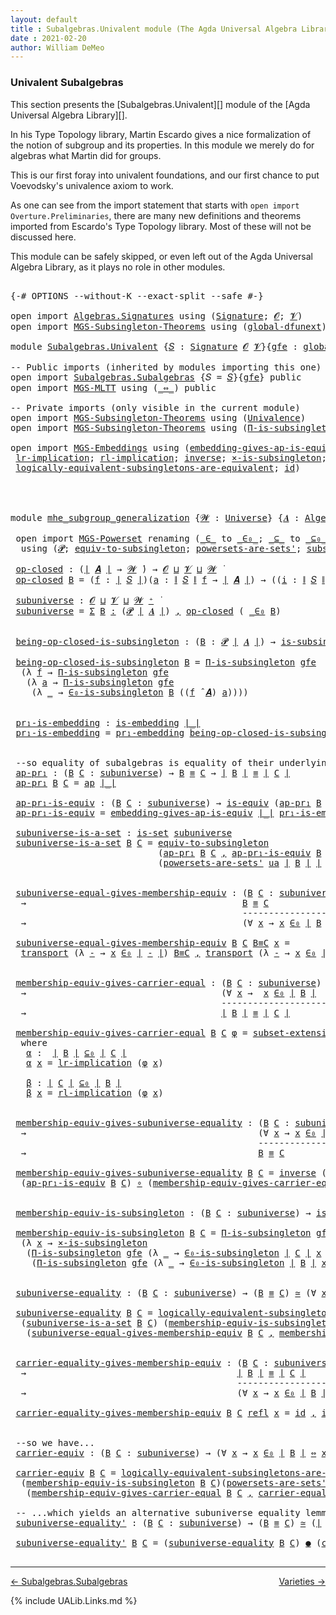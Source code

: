 ```yaml
---
layout: default
title : Subalgebras.Univalent module (The Agda Universal Algebra Library)
date : 2021-02-20
author: William DeMeo
---
```


### <a id="univalent-subalgebras">Univalent Subalgebras</a>

This section presents the [Subalgebras.Univalent][] module of the [Agda Universal Algebra Library][].

In his Type Topology library, Martin Escardo gives a nice formalization of the notion of subgroup and its properties.  In this module we merely do for algebras what Martin did for groups.


This is our first foray into univalent foundations, and our first chance to put Voevodsky's univalence axiom to work.

As one can see from the import statement that starts with `open import Overture.Preliminaries`, there are many new definitions and theorems imported from Escardo's Type Topology library.  Most of these will not be discussed here.

This module can be safely skipped, or even left out of the Agda Universal Algebra Library, as it plays no role in other modules.


<pre class="Agda">

<a id="989" class="Symbol">{-#</a> <a id="993" class="Keyword">OPTIONS</a> <a id="1001" class="Pragma">--without-K</a> <a id="1013" class="Pragma">--exact-split</a> <a id="1027" class="Pragma">--safe</a> <a id="1034" class="Symbol">#-}</a>

<a id="1039" class="Keyword">open</a> <a id="1044" class="Keyword">import</a> <a id="1051" href="Algebras.Signatures.html" class="Module">Algebras.Signatures</a> <a id="1071" class="Keyword">using</a> <a id="1077" class="Symbol">(</a><a id="1078" href="Algebras.Signatures.html#1239" class="Function">Signature</a><a id="1087" class="Symbol">;</a> <a id="1089" href="Overture.Preliminaries.html#6863" class="Generalizable">𝓞</a><a id="1090" class="Symbol">;</a> <a id="1092" href="Universes.html#262" class="Generalizable">𝓥</a><a id="1093" class="Symbol">)</a>
<a id="1095" class="Keyword">open</a> <a id="1100" class="Keyword">import</a> <a id="1107" href="MGS-Subsingleton-Theorems.html" class="Module">MGS-Subsingleton-Theorems</a> <a id="1133" class="Keyword">using</a> <a id="1139" class="Symbol">(</a><a id="1140" href="MGS-Subsingleton-Theorems.html#3468" class="Function">global-dfunext</a><a id="1154" class="Symbol">)</a>

<a id="1157" class="Keyword">module</a> <a id="1164" href="Subalgebras.Univalent.html" class="Module">Subalgebras.Univalent</a> <a id="1186" class="Symbol">{</a><a id="1187" href="Subalgebras.Univalent.html#1187" class="Bound">𝑆</a> <a id="1189" class="Symbol">:</a> <a id="1191" href="Algebras.Signatures.html#1239" class="Function">Signature</a> <a id="1201" href="Overture.Preliminaries.html#6863" class="Generalizable">𝓞</a> <a id="1203" href="Universes.html#262" class="Generalizable">𝓥</a><a id="1204" class="Symbol">}{</a><a id="1206" href="Subalgebras.Univalent.html#1206" class="Bound">gfe</a> <a id="1210" class="Symbol">:</a> <a id="1212" href="MGS-Subsingleton-Theorems.html#3468" class="Function">global-dfunext</a><a id="1226" class="Symbol">}</a> <a id="1228" class="Keyword">where</a>

<a id="1235" class="Comment">-- Public imports (inherited by modules importing this one)</a>
<a id="1295" class="Keyword">open</a> <a id="1300" class="Keyword">import</a> <a id="1307" href="Subalgebras.Subalgebras.html" class="Module">Subalgebras.Subalgebras</a> <a id="1331" class="Symbol">{</a><a id="1332" class="Argument">𝑆</a> <a id="1334" class="Symbol">=</a> <a id="1336" href="Subalgebras.Univalent.html#1187" class="Bound">𝑆</a><a id="1337" class="Symbol">}{</a><a id="1339" href="Subalgebras.Univalent.html#1206" class="Bound">gfe</a><a id="1342" class="Symbol">}</a> <a id="1344" class="Keyword">public</a>
<a id="1351" class="Keyword">open</a> <a id="1356" class="Keyword">import</a> <a id="1363" href="MGS-MLTT.html" class="Module">MGS-MLTT</a> <a id="1372" class="Keyword">using</a> <a id="1378" class="Symbol">(</a><a id="1379" href="MGS-MLTT.html#7080" class="Function Operator">_⇔_</a><a id="1382" class="Symbol">)</a> <a id="1384" class="Keyword">public</a>

<a id="1392" class="Comment">-- Private imports (only visible in the current module)</a>
<a id="1448" class="Keyword">open</a> <a id="1453" class="Keyword">import</a> <a id="1460" href="MGS-Subsingleton-Theorems.html" class="Module">MGS-Subsingleton-Theorems</a> <a id="1486" class="Keyword">using</a> <a id="1492" class="Symbol">(</a><a id="1493" href="MGS-Subsingleton-Theorems.html#2964" class="Function">Univalence</a><a id="1503" class="Symbol">)</a>
<a id="1505" class="Keyword">open</a> <a id="1510" class="Keyword">import</a> <a id="1517" href="MGS-Subsingleton-Theorems.html" class="Module">MGS-Subsingleton-Theorems</a> <a id="1543" class="Keyword">using</a> <a id="1549" class="Symbol">(</a><a id="1550" href="MGS-Subsingleton-Theorems.html#393" class="Function">Π-is-subsingleton</a><a id="1567" class="Symbol">)</a>

<a id="1570" class="Keyword">open</a> <a id="1575" class="Keyword">import</a> <a id="1582" href="MGS-Embeddings.html" class="Module">MGS-Embeddings</a> <a id="1597" class="Keyword">using</a> <a id="1603" class="Symbol">(</a><a id="1604" href="MGS-Embeddings.html#3808" class="Function">embedding-gives-ap-is-equiv</a><a id="1631" class="Symbol">;</a> <a id="1633" href="MGS-Embeddings.html#1089" class="Function">pr₁-embedding</a><a id="1646" class="Symbol">;</a>
 <a id="1649" href="MGS-MLTT.html#7133" class="Function">lr-implication</a><a id="1663" class="Symbol">;</a> <a id="1665" href="MGS-MLTT.html#7214" class="Function">rl-implication</a><a id="1679" class="Symbol">;</a> <a id="1681" href="MGS-Equivalences.html#979" class="Function">inverse</a><a id="1688" class="Symbol">;</a> <a id="1690" href="MGS-Solved-Exercises.html#6381" class="Function">×-is-subsingleton</a><a id="1707" class="Symbol">;</a> <a id="1709" href="MGS-Equivalences.html#5035" class="Function Operator">_≃_</a><a id="1712" class="Symbol">;</a> <a id="1714" href="MGS-Equivalences.html#6164" class="Function Operator">_●_</a><a id="1717" class="Symbol">;</a>
 <a id="1720" href="MGS-Solved-Exercises.html#5136" class="Function">logically-equivalent-subsingletons-are-equivalent</a><a id="1769" class="Symbol">;</a> <a id="1771" href="MGS-MLTT.html#3744" class="Function">id</a><a id="1773" class="Symbol">)</a>




<a id="1779" class="Keyword">module</a> <a id="mhe_subgroup_generalization"></a><a id="1786" href="Subalgebras.Univalent.html#1786" class="Module Operator">mhe_subgroup_generalization</a> <a id="1814" class="Symbol">{</a><a id="1815" href="Subalgebras.Univalent.html#1815" class="Bound">𝓦</a> <a id="1817" class="Symbol">:</a> <a id="1819" href="Agda.Primitive.html#423" class="Function">Universe</a><a id="1827" class="Symbol">}</a> <a id="1829" class="Symbol">{</a><a id="1830" href="Subalgebras.Univalent.html#1830" class="Bound">𝑨</a> <a id="1832" class="Symbol">:</a> <a id="1834" href="Algebras.Algebras.html#674" class="Function">Algebra</a> <a id="1842" href="Subalgebras.Univalent.html#1815" class="Bound">𝓦</a> <a id="1844" href="Subalgebras.Univalent.html#1187" class="Bound">𝑆</a><a id="1845" class="Symbol">}</a> <a id="1847" class="Symbol">(</a><a id="1848" href="Subalgebras.Univalent.html#1848" class="Bound">ua</a> <a id="1851" class="Symbol">:</a> <a id="1853" href="MGS-Subsingleton-Theorems.html#2964" class="Function">Univalence</a><a id="1863" class="Symbol">)</a> <a id="1865" class="Keyword">where</a>

 <a id="1873" class="Keyword">open</a> <a id="1878" class="Keyword">import</a> <a id="1885" href="MGS-Powerset.html" class="Module">MGS-Powerset</a> <a id="1898" class="Keyword">renaming</a> <a id="1907" class="Symbol">(</a><a id="1908" href="MGS-Powerset.html#4924" class="Function Operator">_∈_</a> <a id="1912" class="Symbol">to</a> <a id="_∈_"></a><a id="1915" href="Subalgebras.Univalent.html#1915" class="Function Operator">_∈₀_</a><a id="1919" class="Symbol">;</a> <a id="1921" href="MGS-Powerset.html#4976" class="Function Operator">_⊆_</a> <a id="1925" class="Symbol">to</a> <a id="_⊆_"></a><a id="1928" href="Subalgebras.Univalent.html#1928" class="Function Operator">_⊆₀_</a><a id="1932" class="Symbol">;</a> <a id="1934" href="MGS-Powerset.html#5040" class="Function">∈-is-subsingleton</a> <a id="1952" class="Symbol">to</a> <a id="∈-is-subsingleton"></a><a id="1955" href="Subalgebras.Univalent.html#1955" class="Function">∈₀-is-subsingleton</a><a id="1973" class="Symbol">)</a>
  <a id="1977" class="Keyword">using</a> <a id="1983" class="Symbol">(</a><a id="1984" href="MGS-Powerset.html#4551" class="Function">𝓟</a><a id="1985" class="Symbol">;</a> <a id="1987" href="MGS-Solved-Exercises.html#1652" class="Function">equiv-to-subsingleton</a><a id="2008" class="Symbol">;</a> <a id="2010" href="MGS-Powerset.html#4586" class="Function">powersets-are-sets&#39;</a><a id="2029" class="Symbol">;</a> <a id="2031" href="MGS-Powerset.html#6079" class="Function">subset-extensionality&#39;</a><a id="2053" class="Symbol">;</a> <a id="2055" href="MGS-Powerset.html#382" class="Function">propext</a><a id="2062" class="Symbol">;</a> <a id="2064" href="MGS-Powerset.html#2957" class="Function Operator">_holds</a><a id="2070" class="Symbol">;</a> <a id="2072" href="MGS-Powerset.html#2893" class="Function">Ω</a><a id="2073" class="Symbol">)</a>

 <a id="mhe_subgroup_generalization.op-closed"></a><a id="2077" href="Subalgebras.Univalent.html#2077" class="Function">op-closed</a> <a id="2087" class="Symbol">:</a> <a id="2089" class="Symbol">(</a><a id="2090" href="Overture.Preliminaries.html#12413" class="Function Operator">∣</a> <a id="2092" href="Subalgebras.Univalent.html#1830" class="Bound">𝑨</a> <a id="2094" href="Overture.Preliminaries.html#12413" class="Function Operator">∣</a> <a id="2096" class="Symbol">→</a> <a id="2098" href="Subalgebras.Univalent.html#1815" class="Bound">𝓦</a> <a id="2100" href="Universes.html#403" class="Function Operator">̇</a><a id="2101" class="Symbol">)</a> <a id="2103" class="Symbol">→</a> <a id="2105" href="Subalgebras.Univalent.html#1201" class="Bound">𝓞</a> <a id="2107" href="Agda.Primitive.html#636" class="Function Operator">⊔</a> <a id="2109" href="Subalgebras.Univalent.html#1203" class="Bound">𝓥</a> <a id="2111" href="Agda.Primitive.html#636" class="Function Operator">⊔</a> <a id="2113" href="Subalgebras.Univalent.html#1815" class="Bound">𝓦</a> <a id="2115" href="Universes.html#403" class="Function Operator">̇</a>
 <a id="2118" href="Subalgebras.Univalent.html#2077" class="Function">op-closed</a> <a id="2128" href="Subalgebras.Univalent.html#2128" class="Bound">B</a> <a id="2130" class="Symbol">=</a> <a id="2132" class="Symbol">(</a><a id="2133" href="Subalgebras.Univalent.html#2133" class="Bound">f</a> <a id="2135" class="Symbol">:</a> <a id="2137" href="Overture.Preliminaries.html#12413" class="Function Operator">∣</a> <a id="2139" href="Subalgebras.Univalent.html#1187" class="Bound">𝑆</a> <a id="2141" href="Overture.Preliminaries.html#12413" class="Function Operator">∣</a><a id="2142" class="Symbol">)(</a><a id="2144" href="Subalgebras.Univalent.html#2144" class="Bound">a</a> <a id="2146" class="Symbol">:</a> <a id="2148" href="Overture.Preliminaries.html#12465" class="Function Operator">∥</a> <a id="2150" href="Subalgebras.Univalent.html#1187" class="Bound">𝑆</a> <a id="2152" href="Overture.Preliminaries.html#12465" class="Function Operator">∥</a> <a id="2154" href="Subalgebras.Univalent.html#2133" class="Bound">f</a> <a id="2156" class="Symbol">→</a> <a id="2158" href="Overture.Preliminaries.html#12413" class="Function Operator">∣</a> <a id="2160" href="Subalgebras.Univalent.html#1830" class="Bound">𝑨</a> <a id="2162" href="Overture.Preliminaries.html#12413" class="Function Operator">∣</a><a id="2163" class="Symbol">)</a> <a id="2165" class="Symbol">→</a> <a id="2167" class="Symbol">((</a><a id="2169" href="Subalgebras.Univalent.html#2169" class="Bound">i</a> <a id="2171" class="Symbol">:</a> <a id="2173" href="Overture.Preliminaries.html#12465" class="Function Operator">∥</a> <a id="2175" href="Subalgebras.Univalent.html#1187" class="Bound">𝑆</a> <a id="2177" href="Overture.Preliminaries.html#12465" class="Function Operator">∥</a> <a id="2179" href="Subalgebras.Univalent.html#2133" class="Bound">f</a><a id="2180" class="Symbol">)</a> <a id="2182" class="Symbol">→</a> <a id="2184" href="Subalgebras.Univalent.html#2128" class="Bound">B</a> <a id="2186" class="Symbol">(</a><a id="2187" href="Subalgebras.Univalent.html#2144" class="Bound">a</a> <a id="2189" href="Subalgebras.Univalent.html#2169" class="Bound">i</a><a id="2190" class="Symbol">))</a> <a id="2193" class="Symbol">→</a> <a id="2195" href="Subalgebras.Univalent.html#2128" class="Bound">B</a> <a id="2197" class="Symbol">((</a><a id="2199" href="Subalgebras.Univalent.html#2133" class="Bound">f</a> <a id="2201" href="Algebras.Algebras.html#2989" class="Function Operator">̂</a> <a id="2203" href="Subalgebras.Univalent.html#1830" class="Bound">𝑨</a><a id="2204" class="Symbol">)</a> <a id="2206" href="Subalgebras.Univalent.html#2144" class="Bound">a</a><a id="2207" class="Symbol">)</a>

 <a id="mhe_subgroup_generalization.subuniverse"></a><a id="2211" href="Subalgebras.Univalent.html#2211" class="Function">subuniverse</a> <a id="2223" class="Symbol">:</a> <a id="2225" href="Subalgebras.Univalent.html#1201" class="Bound">𝓞</a> <a id="2227" href="Agda.Primitive.html#636" class="Function Operator">⊔</a> <a id="2229" href="Subalgebras.Univalent.html#1203" class="Bound">𝓥</a> <a id="2231" href="Agda.Primitive.html#636" class="Function Operator">⊔</a> <a id="2233" href="Subalgebras.Univalent.html#1815" class="Bound">𝓦</a> <a id="2235" href="Agda.Primitive.html#606" class="Function Operator">⁺</a> <a id="2237" href="Universes.html#403" class="Function Operator">̇</a>
 <a id="2240" href="Subalgebras.Univalent.html#2211" class="Function">subuniverse</a> <a id="2252" class="Symbol">=</a> <a id="2254" href="MGS-MLTT.html#3074" class="Function">Σ</a> <a id="2256" href="Subalgebras.Univalent.html#2256" class="Bound">B</a> <a id="2258" href="MGS-MLTT.html#3074" class="Function">꞉</a> <a id="2260" class="Symbol">(</a><a id="2261" href="MGS-Powerset.html#4551" class="Function">𝓟</a> <a id="2263" href="Overture.Preliminaries.html#12413" class="Function Operator">∣</a> <a id="2265" href="Subalgebras.Univalent.html#1830" class="Bound">𝑨</a> <a id="2267" href="Overture.Preliminaries.html#12413" class="Function Operator">∣</a><a id="2268" class="Symbol">)</a> <a id="2270" href="MGS-MLTT.html#3074" class="Function">,</a> <a id="2272" href="Subalgebras.Univalent.html#2077" class="Function">op-closed</a> <a id="2282" class="Symbol">(</a> <a id="2284" href="Subalgebras.Univalent.html#1915" class="Function Operator">_∈₀</a> <a id="2288" href="Subalgebras.Univalent.html#2256" class="Bound">B</a><a id="2289" class="Symbol">)</a>


 <a id="mhe_subgroup_generalization.being-op-closed-is-subsingleton"></a><a id="2294" href="Subalgebras.Univalent.html#2294" class="Function">being-op-closed-is-subsingleton</a> <a id="2326" class="Symbol">:</a> <a id="2328" class="Symbol">(</a><a id="2329" href="Subalgebras.Univalent.html#2329" class="Bound">B</a> <a id="2331" class="Symbol">:</a> <a id="2333" href="MGS-Powerset.html#4551" class="Function">𝓟</a> <a id="2335" href="Overture.Preliminaries.html#12413" class="Function Operator">∣</a> <a id="2337" href="Subalgebras.Univalent.html#1830" class="Bound">𝑨</a> <a id="2339" href="Overture.Preliminaries.html#12413" class="Function Operator">∣</a><a id="2340" class="Symbol">)</a> <a id="2342" class="Symbol">→</a> <a id="2344" href="MGS-Basic-UF.html#743" class="Function">is-subsingleton</a> <a id="2360" class="Symbol">(</a><a id="2361" href="Subalgebras.Univalent.html#2077" class="Function">op-closed</a> <a id="2371" class="Symbol">(</a> <a id="2373" href="Subalgebras.Univalent.html#1915" class="Function Operator">_∈₀</a> <a id="2377" href="Subalgebras.Univalent.html#2329" class="Bound">B</a> <a id="2379" class="Symbol">))</a>

 <a id="2384" href="Subalgebras.Univalent.html#2294" class="Function">being-op-closed-is-subsingleton</a> <a id="2416" href="Subalgebras.Univalent.html#2416" class="Bound">B</a> <a id="2418" class="Symbol">=</a> <a id="2420" href="MGS-Subsingleton-Theorems.html#393" class="Function">Π-is-subsingleton</a> <a id="2438" href="Subalgebras.Univalent.html#1206" class="Bound">gfe</a>
  <a id="2444" class="Symbol">(λ</a> <a id="2447" href="Subalgebras.Univalent.html#2447" class="Bound">f</a> <a id="2449" class="Symbol">→</a> <a id="2451" href="MGS-Subsingleton-Theorems.html#393" class="Function">Π-is-subsingleton</a> <a id="2469" href="Subalgebras.Univalent.html#1206" class="Bound">gfe</a>
   <a id="2476" class="Symbol">(λ</a> <a id="2479" href="Subalgebras.Univalent.html#2479" class="Bound">a</a> <a id="2481" class="Symbol">→</a> <a id="2483" href="MGS-Subsingleton-Theorems.html#393" class="Function">Π-is-subsingleton</a> <a id="2501" href="Subalgebras.Univalent.html#1206" class="Bound">gfe</a>
    <a id="2509" class="Symbol">(λ</a> <a id="2512" href="Subalgebras.Univalent.html#2512" class="Bound">_</a> <a id="2514" class="Symbol">→</a> <a id="2516" href="Subalgebras.Univalent.html#1955" class="Function">∈₀-is-subsingleton</a> <a id="2535" href="Subalgebras.Univalent.html#2416" class="Bound">B</a> <a id="2537" class="Symbol">((</a><a id="2539" href="Subalgebras.Univalent.html#2447" class="Bound">f</a> <a id="2541" href="Algebras.Algebras.html#2989" class="Function Operator">̂</a> <a id="2543" href="Subalgebras.Univalent.html#1830" class="Bound">𝑨</a><a id="2544" class="Symbol">)</a> <a id="2546" href="Subalgebras.Univalent.html#2479" class="Bound">a</a><a id="2547" class="Symbol">))))</a>


 <a id="mhe_subgroup_generalization.pr₁-is-embedding"></a><a id="2555" href="Subalgebras.Univalent.html#2555" class="Function">pr₁-is-embedding</a> <a id="2572" class="Symbol">:</a> <a id="2574" href="MGS-Embeddings.html#384" class="Function">is-embedding</a> <a id="2587" href="Overture.Preliminaries.html#12413" class="Function Operator">∣_∣</a>
 <a id="2592" href="Subalgebras.Univalent.html#2555" class="Function">pr₁-is-embedding</a> <a id="2609" class="Symbol">=</a> <a id="2611" href="MGS-Embeddings.html#1089" class="Function">pr₁-embedding</a> <a id="2625" href="Subalgebras.Univalent.html#2294" class="Function">being-op-closed-is-subsingleton</a>


 <a id="2660" class="Comment">--so equality of subalgebras is equality of their underlying subsets in the powerset:</a>
 <a id="mhe_subgroup_generalization.ap-pr₁"></a><a id="2747" href="Subalgebras.Univalent.html#2747" class="Function">ap-pr₁</a> <a id="2754" class="Symbol">:</a> <a id="2756" class="Symbol">(</a><a id="2757" href="Subalgebras.Univalent.html#2757" class="Bound">B</a> <a id="2759" href="Subalgebras.Univalent.html#2759" class="Bound">C</a> <a id="2761" class="Symbol">:</a> <a id="2763" href="Subalgebras.Univalent.html#2211" class="Function">subuniverse</a><a id="2774" class="Symbol">)</a> <a id="2776" class="Symbol">→</a> <a id="2778" href="Subalgebras.Univalent.html#2757" class="Bound">B</a> <a id="2780" href="Overture.Equality.html#2564" class="Datatype Operator">≡</a> <a id="2782" href="Subalgebras.Univalent.html#2759" class="Bound">C</a> <a id="2784" class="Symbol">→</a> <a id="2786" href="Overture.Preliminaries.html#12413" class="Function Operator">∣</a> <a id="2788" href="Subalgebras.Univalent.html#2757" class="Bound">B</a> <a id="2790" href="Overture.Preliminaries.html#12413" class="Function Operator">∣</a> <a id="2792" href="Overture.Equality.html#2564" class="Datatype Operator">≡</a> <a id="2794" href="Overture.Preliminaries.html#12413" class="Function Operator">∣</a> <a id="2796" href="Subalgebras.Univalent.html#2759" class="Bound">C</a> <a id="2798" href="Overture.Preliminaries.html#12413" class="Function Operator">∣</a>
 <a id="2801" href="Subalgebras.Univalent.html#2747" class="Function">ap-pr₁</a> <a id="2808" href="Subalgebras.Univalent.html#2808" class="Bound">B</a> <a id="2810" href="Subalgebras.Univalent.html#2810" class="Bound">C</a> <a id="2812" class="Symbol">=</a> <a id="2814" href="MGS-MLTT.html#6613" class="Function">ap</a> <a id="2817" href="Overture.Preliminaries.html#12413" class="Function Operator">∣_∣</a>

 <a id="mhe_subgroup_generalization.ap-pr₁-is-equiv"></a><a id="2823" href="Subalgebras.Univalent.html#2823" class="Function">ap-pr₁-is-equiv</a> <a id="2839" class="Symbol">:</a> <a id="2841" class="Symbol">(</a><a id="2842" href="Subalgebras.Univalent.html#2842" class="Bound">B</a> <a id="2844" href="Subalgebras.Univalent.html#2844" class="Bound">C</a> <a id="2846" class="Symbol">:</a> <a id="2848" href="Subalgebras.Univalent.html#2211" class="Function">subuniverse</a><a id="2859" class="Symbol">)</a> <a id="2861" class="Symbol">→</a> <a id="2863" href="MGS-Equivalences.html#868" class="Function">is-equiv</a> <a id="2872" class="Symbol">(</a><a id="2873" href="Subalgebras.Univalent.html#2747" class="Function">ap-pr₁</a> <a id="2880" href="Subalgebras.Univalent.html#2842" class="Bound">B</a> <a id="2882" href="Subalgebras.Univalent.html#2844" class="Bound">C</a><a id="2883" class="Symbol">)</a>
 <a id="2886" href="Subalgebras.Univalent.html#2823" class="Function">ap-pr₁-is-equiv</a> <a id="2902" class="Symbol">=</a> <a id="2904" href="MGS-Embeddings.html#3808" class="Function">embedding-gives-ap-is-equiv</a> <a id="2932" href="Overture.Preliminaries.html#12413" class="Function Operator">∣_∣</a> <a id="2936" href="Subalgebras.Univalent.html#2555" class="Function">pr₁-is-embedding</a>

 <a id="mhe_subgroup_generalization.subuniverse-is-a-set"></a><a id="2955" href="Subalgebras.Univalent.html#2955" class="Function">subuniverse-is-a-set</a> <a id="2976" class="Symbol">:</a> <a id="2978" href="MGS-Basic-UF.html#1929" class="Function">is-set</a> <a id="2985" href="Subalgebras.Univalent.html#2211" class="Function">subuniverse</a>
 <a id="2998" href="Subalgebras.Univalent.html#2955" class="Function">subuniverse-is-a-set</a> <a id="3019" href="Subalgebras.Univalent.html#3019" class="Bound">B</a> <a id="3021" href="Subalgebras.Univalent.html#3021" class="Bound">C</a> <a id="3023" class="Symbol">=</a> <a id="3025" href="MGS-Solved-Exercises.html#1652" class="Function">equiv-to-subsingleton</a>
                            <a id="3075" class="Symbol">(</a><a id="3076" href="Subalgebras.Univalent.html#2747" class="Function">ap-pr₁</a> <a id="3083" href="Subalgebras.Univalent.html#3019" class="Bound">B</a> <a id="3085" href="Subalgebras.Univalent.html#3021" class="Bound">C</a> <a id="3087" href="Overture.Preliminaries.html#11717" class="InductiveConstructor Operator">,</a> <a id="3089" href="Subalgebras.Univalent.html#2823" class="Function">ap-pr₁-is-equiv</a> <a id="3105" href="Subalgebras.Univalent.html#3019" class="Bound">B</a> <a id="3107" href="Subalgebras.Univalent.html#3021" class="Bound">C</a><a id="3108" class="Symbol">)</a>
                            <a id="3138" class="Symbol">(</a><a id="3139" href="MGS-Powerset.html#4586" class="Function">powersets-are-sets&#39;</a> <a id="3159" href="Subalgebras.Univalent.html#1848" class="Bound">ua</a> <a id="3162" href="Overture.Preliminaries.html#12413" class="Function Operator">∣</a> <a id="3164" href="Subalgebras.Univalent.html#3019" class="Bound">B</a> <a id="3166" href="Overture.Preliminaries.html#12413" class="Function Operator">∣</a> <a id="3168" href="Overture.Preliminaries.html#12413" class="Function Operator">∣</a> <a id="3170" href="Subalgebras.Univalent.html#3021" class="Bound">C</a> <a id="3172" href="Overture.Preliminaries.html#12413" class="Function Operator">∣</a><a id="3173" class="Symbol">)</a>


 <a id="mhe_subgroup_generalization.subuniverse-equal-gives-membership-equiv"></a><a id="3178" href="Subalgebras.Univalent.html#3178" class="Function">subuniverse-equal-gives-membership-equiv</a> <a id="3219" class="Symbol">:</a> <a id="3221" class="Symbol">(</a><a id="3222" href="Subalgebras.Univalent.html#3222" class="Bound">B</a> <a id="3224" href="Subalgebras.Univalent.html#3224" class="Bound">C</a> <a id="3226" class="Symbol">:</a> <a id="3228" href="Subalgebras.Univalent.html#2211" class="Function">subuniverse</a><a id="3239" class="Symbol">)</a>
  <a id="3243" class="Symbol">→</a>                                         <a id="3285" href="Subalgebras.Univalent.html#3222" class="Bound">B</a> <a id="3287" href="Overture.Equality.html#2564" class="Datatype Operator">≡</a> <a id="3289" href="Subalgebras.Univalent.html#3224" class="Bound">C</a>
                                            <a id="3335" class="Comment">---------------------</a>
  <a id="3359" class="Symbol">→</a>                                         <a id="3401" class="Symbol">(∀</a> <a id="3404" href="Subalgebras.Univalent.html#3404" class="Bound">x</a> <a id="3406" class="Symbol">→</a> <a id="3408" href="Subalgebras.Univalent.html#3404" class="Bound">x</a> <a id="3410" href="Subalgebras.Univalent.html#1915" class="Function Operator">∈₀</a> <a id="3413" href="Overture.Preliminaries.html#12413" class="Function Operator">∣</a> <a id="3415" href="Subalgebras.Univalent.html#3222" class="Bound">B</a> <a id="3417" href="Overture.Preliminaries.html#12413" class="Function Operator">∣</a> <a id="3419" href="MGS-MLTT.html#7080" class="Function Operator">⇔</a> <a id="3421" href="Subalgebras.Univalent.html#3404" class="Bound">x</a> <a id="3423" href="Subalgebras.Univalent.html#1915" class="Function Operator">∈₀</a> <a id="3426" href="Overture.Preliminaries.html#12413" class="Function Operator">∣</a> <a id="3428" href="Subalgebras.Univalent.html#3224" class="Bound">C</a> <a id="3430" href="Overture.Preliminaries.html#12413" class="Function Operator">∣</a><a id="3431" class="Symbol">)</a>

 <a id="3435" href="Subalgebras.Univalent.html#3178" class="Function">subuniverse-equal-gives-membership-equiv</a> <a id="3476" href="Subalgebras.Univalent.html#3476" class="Bound">B</a> <a id="3478" href="Subalgebras.Univalent.html#3478" class="Bound">C</a> <a id="3480" href="Subalgebras.Univalent.html#3480" class="Bound">B≡C</a> <a id="3484" href="Subalgebras.Univalent.html#3484" class="Bound">x</a> <a id="3486" class="Symbol">=</a>
  <a id="3490" href="MGS-MLTT.html#4946" class="Function">transport</a> <a id="3500" class="Symbol">(λ</a> <a id="3503" href="Subalgebras.Univalent.html#3503" class="Bound">-</a> <a id="3505" class="Symbol">→</a> <a id="3507" href="Subalgebras.Univalent.html#3484" class="Bound">x</a> <a id="3509" href="Subalgebras.Univalent.html#1915" class="Function Operator">∈₀</a> <a id="3512" href="Overture.Preliminaries.html#12413" class="Function Operator">∣</a> <a id="3514" href="Subalgebras.Univalent.html#3503" class="Bound">-</a> <a id="3516" href="Overture.Preliminaries.html#12413" class="Function Operator">∣</a><a id="3517" class="Symbol">)</a> <a id="3519" href="Subalgebras.Univalent.html#3480" class="Bound">B≡C</a> <a id="3523" href="Overture.Preliminaries.html#11717" class="InductiveConstructor Operator">,</a> <a id="3525" href="MGS-MLTT.html#4946" class="Function">transport</a> <a id="3535" class="Symbol">(λ</a> <a id="3538" href="Subalgebras.Univalent.html#3538" class="Bound">-</a> <a id="3540" class="Symbol">→</a> <a id="3542" href="Subalgebras.Univalent.html#3484" class="Bound">x</a> <a id="3544" href="Subalgebras.Univalent.html#1915" class="Function Operator">∈₀</a> <a id="3547" href="Overture.Preliminaries.html#12413" class="Function Operator">∣</a> <a id="3549" href="Subalgebras.Univalent.html#3538" class="Bound">-</a> <a id="3551" href="Overture.Preliminaries.html#12413" class="Function Operator">∣</a> <a id="3553" class="Symbol">)</a> <a id="3555" class="Symbol">(</a> <a id="3557" href="Subalgebras.Univalent.html#3480" class="Bound">B≡C</a> <a id="3561" href="MGS-MLTT.html#6125" class="Function Operator">⁻¹</a> <a id="3564" class="Symbol">)</a>


 <a id="mhe_subgroup_generalization.membership-equiv-gives-carrier-equal"></a><a id="3569" href="Subalgebras.Univalent.html#3569" class="Function">membership-equiv-gives-carrier-equal</a> <a id="3606" class="Symbol">:</a> <a id="3608" class="Symbol">(</a><a id="3609" href="Subalgebras.Univalent.html#3609" class="Bound">B</a> <a id="3611" href="Subalgebras.Univalent.html#3611" class="Bound">C</a> <a id="3613" class="Symbol">:</a> <a id="3615" href="Subalgebras.Univalent.html#2211" class="Function">subuniverse</a><a id="3626" class="Symbol">)</a>
  <a id="3630" class="Symbol">→</a>                                     <a id="3668" class="Symbol">(∀</a> <a id="3671" href="Subalgebras.Univalent.html#3671" class="Bound">x</a> <a id="3673" class="Symbol">→</a>  <a id="3676" href="Subalgebras.Univalent.html#3671" class="Bound">x</a> <a id="3678" href="Subalgebras.Univalent.html#1915" class="Function Operator">∈₀</a> <a id="3681" href="Overture.Preliminaries.html#12413" class="Function Operator">∣</a> <a id="3683" href="Subalgebras.Univalent.html#3609" class="Bound">B</a> <a id="3685" href="Overture.Preliminaries.html#12413" class="Function Operator">∣</a>  <a id="3688" href="MGS-MLTT.html#7080" class="Function Operator">⇔</a>  <a id="3691" href="Subalgebras.Univalent.html#3671" class="Bound">x</a> <a id="3693" href="Subalgebras.Univalent.html#1915" class="Function Operator">∈₀</a> <a id="3696" href="Overture.Preliminaries.html#12413" class="Function Operator">∣</a> <a id="3698" href="Subalgebras.Univalent.html#3611" class="Bound">C</a> <a id="3700" href="Overture.Preliminaries.html#12413" class="Function Operator">∣</a><a id="3701" class="Symbol">)</a>
                                        <a id="3743" class="Comment">--------------------------------</a>
  <a id="3778" class="Symbol">→</a>                                     <a id="3816" href="Overture.Preliminaries.html#12413" class="Function Operator">∣</a> <a id="3818" href="Subalgebras.Univalent.html#3609" class="Bound">B</a> <a id="3820" href="Overture.Preliminaries.html#12413" class="Function Operator">∣</a> <a id="3822" href="Overture.Equality.html#2564" class="Datatype Operator">≡</a> <a id="3824" href="Overture.Preliminaries.html#12413" class="Function Operator">∣</a> <a id="3826" href="Subalgebras.Univalent.html#3611" class="Bound">C</a> <a id="3828" href="Overture.Preliminaries.html#12413" class="Function Operator">∣</a>

 <a id="3832" href="Subalgebras.Univalent.html#3569" class="Function">membership-equiv-gives-carrier-equal</a> <a id="3869" href="Subalgebras.Univalent.html#3869" class="Bound">B</a> <a id="3871" href="Subalgebras.Univalent.html#3871" class="Bound">C</a> <a id="3873" href="Subalgebras.Univalent.html#3873" class="Bound">φ</a> <a id="3875" class="Symbol">=</a> <a id="3877" href="MGS-Powerset.html#6079" class="Function">subset-extensionality&#39;</a> <a id="3900" href="Subalgebras.Univalent.html#1848" class="Bound">ua</a> <a id="3903" href="Subalgebras.Univalent.html#3918" class="Function">α</a> <a id="3905" href="Subalgebras.Univalent.html#3972" class="Function">β</a>
  <a id="3909" class="Keyword">where</a>
   <a id="3918" href="Subalgebras.Univalent.html#3918" class="Function">α</a> <a id="3920" class="Symbol">:</a>  <a id="3923" href="Overture.Preliminaries.html#12413" class="Function Operator">∣</a> <a id="3925" href="Subalgebras.Univalent.html#3869" class="Bound">B</a> <a id="3927" href="Overture.Preliminaries.html#12413" class="Function Operator">∣</a> <a id="3929" href="Subalgebras.Univalent.html#1928" class="Function Operator">⊆₀</a> <a id="3932" href="Overture.Preliminaries.html#12413" class="Function Operator">∣</a> <a id="3934" href="Subalgebras.Univalent.html#3871" class="Bound">C</a> <a id="3936" href="Overture.Preliminaries.html#12413" class="Function Operator">∣</a>
   <a id="3941" href="Subalgebras.Univalent.html#3918" class="Function">α</a> <a id="3943" href="Subalgebras.Univalent.html#3943" class="Bound">x</a> <a id="3945" class="Symbol">=</a> <a id="3947" href="MGS-MLTT.html#7133" class="Function">lr-implication</a> <a id="3962" class="Symbol">(</a><a id="3963" href="Subalgebras.Univalent.html#3873" class="Bound">φ</a> <a id="3965" href="Subalgebras.Univalent.html#3943" class="Bound">x</a><a id="3966" class="Symbol">)</a>

   <a id="3972" href="Subalgebras.Univalent.html#3972" class="Function">β</a> <a id="3974" class="Symbol">:</a> <a id="3976" href="Overture.Preliminaries.html#12413" class="Function Operator">∣</a> <a id="3978" href="Subalgebras.Univalent.html#3871" class="Bound">C</a> <a id="3980" href="Overture.Preliminaries.html#12413" class="Function Operator">∣</a> <a id="3982" href="Subalgebras.Univalent.html#1928" class="Function Operator">⊆₀</a> <a id="3985" href="Overture.Preliminaries.html#12413" class="Function Operator">∣</a> <a id="3987" href="Subalgebras.Univalent.html#3869" class="Bound">B</a> <a id="3989" href="Overture.Preliminaries.html#12413" class="Function Operator">∣</a>
   <a id="3994" href="Subalgebras.Univalent.html#3972" class="Function">β</a> <a id="3996" href="Subalgebras.Univalent.html#3996" class="Bound">x</a> <a id="3998" class="Symbol">=</a> <a id="4000" href="MGS-MLTT.html#7214" class="Function">rl-implication</a> <a id="4015" class="Symbol">(</a><a id="4016" href="Subalgebras.Univalent.html#3873" class="Bound">φ</a> <a id="4018" href="Subalgebras.Univalent.html#3996" class="Bound">x</a><a id="4019" class="Symbol">)</a>


 <a id="mhe_subgroup_generalization.membership-equiv-gives-subuniverse-equality"></a><a id="4024" href="Subalgebras.Univalent.html#4024" class="Function">membership-equiv-gives-subuniverse-equality</a> <a id="4068" class="Symbol">:</a> <a id="4070" class="Symbol">(</a><a id="4071" href="Subalgebras.Univalent.html#4071" class="Bound">B</a> <a id="4073" href="Subalgebras.Univalent.html#4073" class="Bound">C</a> <a id="4075" class="Symbol">:</a> <a id="4077" href="Subalgebras.Univalent.html#2211" class="Function">subuniverse</a><a id="4088" class="Symbol">)</a>
  <a id="4092" class="Symbol">→</a>                                            <a id="4137" class="Symbol">(∀</a> <a id="4140" href="Subalgebras.Univalent.html#4140" class="Bound">x</a> <a id="4142" class="Symbol">→</a> <a id="4144" href="Subalgebras.Univalent.html#4140" class="Bound">x</a> <a id="4146" href="Subalgebras.Univalent.html#1915" class="Function Operator">∈₀</a> <a id="4149" href="Overture.Preliminaries.html#12413" class="Function Operator">∣</a> <a id="4151" href="Subalgebras.Univalent.html#4071" class="Bound">B</a> <a id="4153" href="Overture.Preliminaries.html#12413" class="Function Operator">∣</a> <a id="4155" href="MGS-MLTT.html#7080" class="Function Operator">⇔</a> <a id="4157" href="Subalgebras.Univalent.html#4140" class="Bound">x</a> <a id="4159" href="Subalgebras.Univalent.html#1915" class="Function Operator">∈₀</a> <a id="4162" href="Overture.Preliminaries.html#12413" class="Function Operator">∣</a> <a id="4164" href="Subalgebras.Univalent.html#4073" class="Bound">C</a> <a id="4166" href="Overture.Preliminaries.html#12413" class="Function Operator">∣</a><a id="4167" class="Symbol">)</a>
                                               <a id="4216" class="Comment">-----------------------------</a>
  <a id="4248" class="Symbol">→</a>                                            <a id="4293" href="Subalgebras.Univalent.html#4071" class="Bound">B</a> <a id="4295" href="Overture.Equality.html#2564" class="Datatype Operator">≡</a> <a id="4297" href="Subalgebras.Univalent.html#4073" class="Bound">C</a>

 <a id="4301" href="Subalgebras.Univalent.html#4024" class="Function">membership-equiv-gives-subuniverse-equality</a> <a id="4345" href="Subalgebras.Univalent.html#4345" class="Bound">B</a> <a id="4347" href="Subalgebras.Univalent.html#4347" class="Bound">C</a> <a id="4349" class="Symbol">=</a> <a id="4351" href="MGS-Equivalences.html#979" class="Function">inverse</a> <a id="4359" class="Symbol">(</a><a id="4360" href="Subalgebras.Univalent.html#2747" class="Function">ap-pr₁</a> <a id="4367" href="Subalgebras.Univalent.html#4345" class="Bound">B</a> <a id="4369" href="Subalgebras.Univalent.html#4347" class="Bound">C</a><a id="4370" class="Symbol">)</a>
  <a id="4374" class="Symbol">(</a><a id="4375" href="Subalgebras.Univalent.html#2823" class="Function">ap-pr₁-is-equiv</a> <a id="4391" href="Subalgebras.Univalent.html#4345" class="Bound">B</a> <a id="4393" href="Subalgebras.Univalent.html#4347" class="Bound">C</a><a id="4394" class="Symbol">)</a> <a id="4396" href="MGS-MLTT.html#3813" class="Function Operator">∘</a> <a id="4398" class="Symbol">(</a><a id="4399" href="Subalgebras.Univalent.html#3569" class="Function">membership-equiv-gives-carrier-equal</a> <a id="4436" href="Subalgebras.Univalent.html#4345" class="Bound">B</a> <a id="4438" href="Subalgebras.Univalent.html#4347" class="Bound">C</a><a id="4439" class="Symbol">)</a>


 <a id="mhe_subgroup_generalization.membership-equiv-is-subsingleton"></a><a id="4444" href="Subalgebras.Univalent.html#4444" class="Function">membership-equiv-is-subsingleton</a> <a id="4477" class="Symbol">:</a> <a id="4479" class="Symbol">(</a><a id="4480" href="Subalgebras.Univalent.html#4480" class="Bound">B</a> <a id="4482" href="Subalgebras.Univalent.html#4482" class="Bound">C</a> <a id="4484" class="Symbol">:</a> <a id="4486" href="Subalgebras.Univalent.html#2211" class="Function">subuniverse</a><a id="4497" class="Symbol">)</a> <a id="4499" class="Symbol">→</a> <a id="4501" href="MGS-Basic-UF.html#743" class="Function">is-subsingleton</a> <a id="4517" class="Symbol">(∀</a> <a id="4520" href="Subalgebras.Univalent.html#4520" class="Bound">x</a> <a id="4522" class="Symbol">→</a> <a id="4524" href="Subalgebras.Univalent.html#4520" class="Bound">x</a> <a id="4526" href="Subalgebras.Univalent.html#1915" class="Function Operator">∈₀</a> <a id="4529" href="Overture.Preliminaries.html#12413" class="Function Operator">∣</a> <a id="4531" href="Subalgebras.Univalent.html#4480" class="Bound">B</a> <a id="4533" href="Overture.Preliminaries.html#12413" class="Function Operator">∣</a> <a id="4535" href="MGS-MLTT.html#7080" class="Function Operator">⇔</a> <a id="4537" href="Subalgebras.Univalent.html#4520" class="Bound">x</a> <a id="4539" href="Subalgebras.Univalent.html#1915" class="Function Operator">∈₀</a> <a id="4542" href="Overture.Preliminaries.html#12413" class="Function Operator">∣</a> <a id="4544" href="Subalgebras.Univalent.html#4482" class="Bound">C</a> <a id="4546" href="Overture.Preliminaries.html#12413" class="Function Operator">∣</a><a id="4547" class="Symbol">)</a>

 <a id="4551" href="Subalgebras.Univalent.html#4444" class="Function">membership-equiv-is-subsingleton</a> <a id="4584" href="Subalgebras.Univalent.html#4584" class="Bound">B</a> <a id="4586" href="Subalgebras.Univalent.html#4586" class="Bound">C</a> <a id="4588" class="Symbol">=</a> <a id="4590" href="MGS-Subsingleton-Theorems.html#393" class="Function">Π-is-subsingleton</a> <a id="4608" href="Subalgebras.Univalent.html#1206" class="Bound">gfe</a>
  <a id="4614" class="Symbol">(λ</a> <a id="4617" href="Subalgebras.Univalent.html#4617" class="Bound">x</a> <a id="4619" class="Symbol">→</a> <a id="4621" href="MGS-Solved-Exercises.html#6381" class="Function">×-is-subsingleton</a>
   <a id="4642" class="Symbol">(</a><a id="4643" href="MGS-Subsingleton-Theorems.html#393" class="Function">Π-is-subsingleton</a> <a id="4661" href="Subalgebras.Univalent.html#1206" class="Bound">gfe</a> <a id="4665" class="Symbol">(λ</a> <a id="4668" href="Subalgebras.Univalent.html#4668" class="Bound">_</a> <a id="4670" class="Symbol">→</a> <a id="4672" href="Subalgebras.Univalent.html#1955" class="Function">∈₀-is-subsingleton</a> <a id="4691" href="Overture.Preliminaries.html#12413" class="Function Operator">∣</a> <a id="4693" href="Subalgebras.Univalent.html#4586" class="Bound">C</a> <a id="4695" href="Overture.Preliminaries.html#12413" class="Function Operator">∣</a> <a id="4697" href="Subalgebras.Univalent.html#4617" class="Bound">x</a> <a id="4699" class="Symbol">))</a>
    <a id="4706" class="Symbol">(</a><a id="4707" href="MGS-Subsingleton-Theorems.html#393" class="Function">Π-is-subsingleton</a> <a id="4725" href="Subalgebras.Univalent.html#1206" class="Bound">gfe</a> <a id="4729" class="Symbol">(λ</a> <a id="4732" href="Subalgebras.Univalent.html#4732" class="Bound">_</a> <a id="4734" class="Symbol">→</a> <a id="4736" href="Subalgebras.Univalent.html#1955" class="Function">∈₀-is-subsingleton</a> <a id="4755" href="Overture.Preliminaries.html#12413" class="Function Operator">∣</a> <a id="4757" href="Subalgebras.Univalent.html#4584" class="Bound">B</a> <a id="4759" href="Overture.Preliminaries.html#12413" class="Function Operator">∣</a> <a id="4761" href="Subalgebras.Univalent.html#4617" class="Bound">x</a> <a id="4763" class="Symbol">)))</a>


 <a id="mhe_subgroup_generalization.subuniverse-equality"></a><a id="4770" href="Subalgebras.Univalent.html#4770" class="Function">subuniverse-equality</a> <a id="4791" class="Symbol">:</a> <a id="4793" class="Symbol">(</a><a id="4794" href="Subalgebras.Univalent.html#4794" class="Bound">B</a> <a id="4796" href="Subalgebras.Univalent.html#4796" class="Bound">C</a> <a id="4798" class="Symbol">:</a> <a id="4800" href="Subalgebras.Univalent.html#2211" class="Function">subuniverse</a><a id="4811" class="Symbol">)</a> <a id="4813" class="Symbol">→</a> <a id="4815" class="Symbol">(</a><a id="4816" href="Subalgebras.Univalent.html#4794" class="Bound">B</a> <a id="4818" href="Overture.Equality.html#2564" class="Datatype Operator">≡</a> <a id="4820" href="Subalgebras.Univalent.html#4796" class="Bound">C</a><a id="4821" class="Symbol">)</a> <a id="4823" href="MGS-Equivalences.html#5035" class="Function Operator">≃</a> <a id="4825" class="Symbol">(∀</a> <a id="4828" href="Subalgebras.Univalent.html#4828" class="Bound">x</a> <a id="4830" class="Symbol">→</a> <a id="4832" class="Symbol">(</a><a id="4833" href="Subalgebras.Univalent.html#4828" class="Bound">x</a> <a id="4835" href="Subalgebras.Univalent.html#1915" class="Function Operator">∈₀</a> <a id="4838" href="Overture.Preliminaries.html#12413" class="Function Operator">∣</a> <a id="4840" href="Subalgebras.Univalent.html#4794" class="Bound">B</a> <a id="4842" href="Overture.Preliminaries.html#12413" class="Function Operator">∣</a><a id="4843" class="Symbol">)</a> <a id="4845" href="MGS-MLTT.html#7080" class="Function Operator">⇔</a> <a id="4847" class="Symbol">(</a><a id="4848" href="Subalgebras.Univalent.html#4828" class="Bound">x</a> <a id="4850" href="Subalgebras.Univalent.html#1915" class="Function Operator">∈₀</a> <a id="4853" href="Overture.Preliminaries.html#12413" class="Function Operator">∣</a> <a id="4855" href="Subalgebras.Univalent.html#4796" class="Bound">C</a> <a id="4857" href="Overture.Preliminaries.html#12413" class="Function Operator">∣</a><a id="4858" class="Symbol">))</a>

 <a id="4863" href="Subalgebras.Univalent.html#4770" class="Function">subuniverse-equality</a> <a id="4884" href="Subalgebras.Univalent.html#4884" class="Bound">B</a> <a id="4886" href="Subalgebras.Univalent.html#4886" class="Bound">C</a> <a id="4888" class="Symbol">=</a> <a id="4890" href="MGS-Solved-Exercises.html#5136" class="Function">logically-equivalent-subsingletons-are-equivalent</a> <a id="4940" class="Symbol">_</a> <a id="4942" class="Symbol">_</a>
  <a id="4946" class="Symbol">(</a><a id="4947" href="Subalgebras.Univalent.html#2955" class="Function">subuniverse-is-a-set</a> <a id="4968" href="Subalgebras.Univalent.html#4884" class="Bound">B</a> <a id="4970" href="Subalgebras.Univalent.html#4886" class="Bound">C</a><a id="4971" class="Symbol">)</a> <a id="4973" class="Symbol">(</a><a id="4974" href="Subalgebras.Univalent.html#4444" class="Function">membership-equiv-is-subsingleton</a> <a id="5007" href="Subalgebras.Univalent.html#4884" class="Bound">B</a> <a id="5009" href="Subalgebras.Univalent.html#4886" class="Bound">C</a><a id="5010" class="Symbol">)</a>
   <a id="5015" class="Symbol">(</a><a id="5016" href="Subalgebras.Univalent.html#3178" class="Function">subuniverse-equal-gives-membership-equiv</a> <a id="5057" href="Subalgebras.Univalent.html#4884" class="Bound">B</a> <a id="5059" href="Subalgebras.Univalent.html#4886" class="Bound">C</a> <a id="5061" href="Overture.Preliminaries.html#11717" class="InductiveConstructor Operator">,</a> <a id="5063" href="Subalgebras.Univalent.html#4024" class="Function">membership-equiv-gives-subuniverse-equality</a> <a id="5107" href="Subalgebras.Univalent.html#4884" class="Bound">B</a> <a id="5109" href="Subalgebras.Univalent.html#4886" class="Bound">C</a><a id="5110" class="Symbol">)</a>


 <a id="mhe_subgroup_generalization.carrier-equality-gives-membership-equiv"></a><a id="5115" href="Subalgebras.Univalent.html#5115" class="Function">carrier-equality-gives-membership-equiv</a> <a id="5155" class="Symbol">:</a> <a id="5157" class="Symbol">(</a><a id="5158" href="Subalgebras.Univalent.html#5158" class="Bound">B</a> <a id="5160" href="Subalgebras.Univalent.html#5160" class="Bound">C</a> <a id="5162" class="Symbol">:</a> <a id="5164" href="Subalgebras.Univalent.html#2211" class="Function">subuniverse</a><a id="5175" class="Symbol">)</a>
  <a id="5179" class="Symbol">→</a>                                        <a id="5220" href="Overture.Preliminaries.html#12413" class="Function Operator">∣</a> <a id="5222" href="Subalgebras.Univalent.html#5158" class="Bound">B</a> <a id="5224" href="Overture.Preliminaries.html#12413" class="Function Operator">∣</a> <a id="5226" href="Overture.Equality.html#2564" class="Datatype Operator">≡</a> <a id="5228" href="Overture.Preliminaries.html#12413" class="Function Operator">∣</a> <a id="5230" href="Subalgebras.Univalent.html#5160" class="Bound">C</a> <a id="5232" href="Overture.Preliminaries.html#12413" class="Function Operator">∣</a>
                                           <a id="5277" class="Comment">-------------------------------</a>
  <a id="5311" class="Symbol">→</a>                                        <a id="5352" class="Symbol">(∀</a> <a id="5355" href="Subalgebras.Univalent.html#5355" class="Bound">x</a> <a id="5357" class="Symbol">→</a> <a id="5359" href="Subalgebras.Univalent.html#5355" class="Bound">x</a> <a id="5361" href="Subalgebras.Univalent.html#1915" class="Function Operator">∈₀</a> <a id="5364" href="Overture.Preliminaries.html#12413" class="Function Operator">∣</a> <a id="5366" href="Subalgebras.Univalent.html#5158" class="Bound">B</a> <a id="5368" href="Overture.Preliminaries.html#12413" class="Function Operator">∣</a>  <a id="5371" href="MGS-MLTT.html#7080" class="Function Operator">⇔</a>  <a id="5374" href="Subalgebras.Univalent.html#5355" class="Bound">x</a> <a id="5376" href="Subalgebras.Univalent.html#1915" class="Function Operator">∈₀</a> <a id="5379" href="Overture.Preliminaries.html#12413" class="Function Operator">∣</a> <a id="5381" href="Subalgebras.Univalent.html#5160" class="Bound">C</a> <a id="5383" href="Overture.Preliminaries.html#12413" class="Function Operator">∣</a><a id="5384" class="Symbol">)</a>

 <a id="5388" href="Subalgebras.Univalent.html#5115" class="Function">carrier-equality-gives-membership-equiv</a> <a id="5428" href="Subalgebras.Univalent.html#5428" class="Bound">B</a> <a id="5430" href="Subalgebras.Univalent.html#5430" class="Bound">C</a> <a id="5432" href="Identity-Type.html#162" class="InductiveConstructor">refl</a> <a id="5437" href="Subalgebras.Univalent.html#5437" class="Bound">x</a> <a id="5439" class="Symbol">=</a> <a id="5441" href="MGS-MLTT.html#3744" class="Function">id</a> <a id="5444" href="Overture.Preliminaries.html#11717" class="InductiveConstructor Operator">,</a> <a id="5446" href="MGS-MLTT.html#3744" class="Function">id</a>


 <a id="5452" class="Comment">--so we have...</a>
 <a id="mhe_subgroup_generalization.carrier-equiv"></a><a id="5469" href="Subalgebras.Univalent.html#5469" class="Function">carrier-equiv</a> <a id="5483" class="Symbol">:</a> <a id="5485" class="Symbol">(</a><a id="5486" href="Subalgebras.Univalent.html#5486" class="Bound">B</a> <a id="5488" href="Subalgebras.Univalent.html#5488" class="Bound">C</a> <a id="5490" class="Symbol">:</a> <a id="5492" href="Subalgebras.Univalent.html#2211" class="Function">subuniverse</a><a id="5503" class="Symbol">)</a> <a id="5505" class="Symbol">→</a> <a id="5507" class="Symbol">(∀</a> <a id="5510" href="Subalgebras.Univalent.html#5510" class="Bound">x</a> <a id="5512" class="Symbol">→</a> <a id="5514" href="Subalgebras.Univalent.html#5510" class="Bound">x</a> <a id="5516" href="Subalgebras.Univalent.html#1915" class="Function Operator">∈₀</a> <a id="5519" href="Overture.Preliminaries.html#12413" class="Function Operator">∣</a> <a id="5521" href="Subalgebras.Univalent.html#5486" class="Bound">B</a> <a id="5523" href="Overture.Preliminaries.html#12413" class="Function Operator">∣</a> <a id="5525" href="MGS-MLTT.html#7080" class="Function Operator">⇔</a> <a id="5527" href="Subalgebras.Univalent.html#5510" class="Bound">x</a> <a id="5529" href="Subalgebras.Univalent.html#1915" class="Function Operator">∈₀</a> <a id="5532" href="Overture.Preliminaries.html#12413" class="Function Operator">∣</a> <a id="5534" href="Subalgebras.Univalent.html#5488" class="Bound">C</a> <a id="5536" href="Overture.Preliminaries.html#12413" class="Function Operator">∣</a><a id="5537" class="Symbol">)</a> <a id="5539" href="MGS-Equivalences.html#5035" class="Function Operator">≃</a> <a id="5541" class="Symbol">(</a><a id="5542" href="Overture.Preliminaries.html#12413" class="Function Operator">∣</a> <a id="5544" href="Subalgebras.Univalent.html#5486" class="Bound">B</a> <a id="5546" href="Overture.Preliminaries.html#12413" class="Function Operator">∣</a> <a id="5548" href="Overture.Equality.html#2564" class="Datatype Operator">≡</a> <a id="5550" href="Overture.Preliminaries.html#12413" class="Function Operator">∣</a> <a id="5552" href="Subalgebras.Univalent.html#5488" class="Bound">C</a> <a id="5554" href="Overture.Preliminaries.html#12413" class="Function Operator">∣</a><a id="5555" class="Symbol">)</a>

 <a id="5559" href="Subalgebras.Univalent.html#5469" class="Function">carrier-equiv</a> <a id="5573" href="Subalgebras.Univalent.html#5573" class="Bound">B</a> <a id="5575" href="Subalgebras.Univalent.html#5575" class="Bound">C</a> <a id="5577" class="Symbol">=</a> <a id="5579" href="MGS-Solved-Exercises.html#5136" class="Function">logically-equivalent-subsingletons-are-equivalent</a> <a id="5629" class="Symbol">_</a> <a id="5631" class="Symbol">_</a>
  <a id="5635" class="Symbol">(</a><a id="5636" href="Subalgebras.Univalent.html#4444" class="Function">membership-equiv-is-subsingleton</a> <a id="5669" href="Subalgebras.Univalent.html#5573" class="Bound">B</a> <a id="5671" href="Subalgebras.Univalent.html#5575" class="Bound">C</a><a id="5672" class="Symbol">)(</a><a id="5674" href="MGS-Powerset.html#4586" class="Function">powersets-are-sets&#39;</a> <a id="5694" href="Subalgebras.Univalent.html#1848" class="Bound">ua</a> <a id="5697" href="Overture.Preliminaries.html#12413" class="Function Operator">∣</a> <a id="5699" href="Subalgebras.Univalent.html#5573" class="Bound">B</a> <a id="5701" href="Overture.Preliminaries.html#12413" class="Function Operator">∣</a> <a id="5703" href="Overture.Preliminaries.html#12413" class="Function Operator">∣</a> <a id="5705" href="Subalgebras.Univalent.html#5575" class="Bound">C</a> <a id="5707" href="Overture.Preliminaries.html#12413" class="Function Operator">∣</a><a id="5708" class="Symbol">)</a>
   <a id="5713" class="Symbol">(</a><a id="5714" href="Subalgebras.Univalent.html#3569" class="Function">membership-equiv-gives-carrier-equal</a> <a id="5751" href="Subalgebras.Univalent.html#5573" class="Bound">B</a> <a id="5753" href="Subalgebras.Univalent.html#5575" class="Bound">C</a> <a id="5755" href="Overture.Preliminaries.html#11717" class="InductiveConstructor Operator">,</a> <a id="5757" href="Subalgebras.Univalent.html#5115" class="Function">carrier-equality-gives-membership-equiv</a> <a id="5797" href="Subalgebras.Univalent.html#5573" class="Bound">B</a> <a id="5799" href="Subalgebras.Univalent.html#5575" class="Bound">C</a><a id="5800" class="Symbol">)</a>

 <a id="5804" class="Comment">-- ...which yields an alternative subuniverse equality lemma.</a>
 <a id="mhe_subgroup_generalization.subuniverse-equality&#39;"></a><a id="5867" href="Subalgebras.Univalent.html#5867" class="Function">subuniverse-equality&#39;</a> <a id="5889" class="Symbol">:</a> <a id="5891" class="Symbol">(</a><a id="5892" href="Subalgebras.Univalent.html#5892" class="Bound">B</a> <a id="5894" href="Subalgebras.Univalent.html#5894" class="Bound">C</a> <a id="5896" class="Symbol">:</a> <a id="5898" href="Subalgebras.Univalent.html#2211" class="Function">subuniverse</a><a id="5909" class="Symbol">)</a> <a id="5911" class="Symbol">→</a> <a id="5913" class="Symbol">(</a><a id="5914" href="Subalgebras.Univalent.html#5892" class="Bound">B</a> <a id="5916" href="Overture.Equality.html#2564" class="Datatype Operator">≡</a> <a id="5918" href="Subalgebras.Univalent.html#5894" class="Bound">C</a><a id="5919" class="Symbol">)</a> <a id="5921" href="MGS-Equivalences.html#5035" class="Function Operator">≃</a> <a id="5923" class="Symbol">(</a><a id="5924" href="Overture.Preliminaries.html#12413" class="Function Operator">∣</a> <a id="5926" href="Subalgebras.Univalent.html#5892" class="Bound">B</a> <a id="5928" href="Overture.Preliminaries.html#12413" class="Function Operator">∣</a> <a id="5930" href="Overture.Equality.html#2564" class="Datatype Operator">≡</a> <a id="5932" href="Overture.Preliminaries.html#12413" class="Function Operator">∣</a> <a id="5934" href="Subalgebras.Univalent.html#5894" class="Bound">C</a> <a id="5936" href="Overture.Preliminaries.html#12413" class="Function Operator">∣</a><a id="5937" class="Symbol">)</a>

 <a id="5941" href="Subalgebras.Univalent.html#5867" class="Function">subuniverse-equality&#39;</a> <a id="5963" href="Subalgebras.Univalent.html#5963" class="Bound">B</a> <a id="5965" href="Subalgebras.Univalent.html#5965" class="Bound">C</a> <a id="5967" class="Symbol">=</a> <a id="5969" class="Symbol">(</a><a id="5970" href="Subalgebras.Univalent.html#4770" class="Function">subuniverse-equality</a> <a id="5991" href="Subalgebras.Univalent.html#5963" class="Bound">B</a> <a id="5993" href="Subalgebras.Univalent.html#5965" class="Bound">C</a><a id="5994" class="Symbol">)</a> <a id="5996" href="MGS-Equivalences.html#6164" class="Function Operator">●</a> <a id="5998" class="Symbol">(</a><a id="5999" href="Subalgebras.Univalent.html#5469" class="Function">carrier-equiv</a> <a id="6013" href="Subalgebras.Univalent.html#5963" class="Bound">B</a> <a id="6015" href="Subalgebras.Univalent.html#5965" class="Bound">C</a><a id="6016" class="Symbol">)</a>

</pre>

---------------------------------

[← Subalgebras.Subalgebras](Subalgebras.Subalgebras.html)
<span style="float:right;">[Varieties →](Varieties.html)</span>

{% include UALib.Links.md %}

